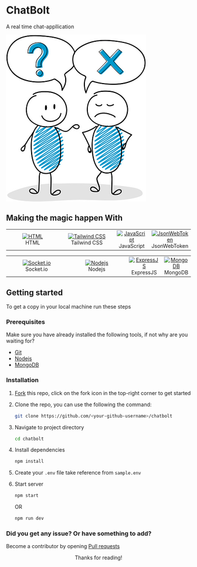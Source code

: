 # ChatBolt

A real time chat-appllication 

![chat](client/public/img/chat-3.jpg)

## Making the magic happen With

<table>
 	<tbody>
 		<tr>
 			<td align="Center" width="40%">
 				<a href="https://developer.mozilla.org/en-US/docs/Web/HTML" target="_blank" rel="noreferrer">
 					<img src="https://raw.githubusercontent.com/danielcranney/readme-generator/main/public/icons/skills/html5-colored.svg" width="42" height="42" alt="HTML">
 				</a> <br> HTML
 			</td>
 			<td align="Center" width="40%">
 				<a href="https://tailwindcss.com" target="_blank" rel="noreferrer">
 					<img src="https://raw.githubusercontent.com/danielcranney/readme-generator/main/public/icons/skills/tailwindcss-colored.svg" width="42" height="42" alt="Tailwind CSS">
 				</a> <br> Tailwind CSS
 			</td>
 			<td align="Center" width="40%">
 				<a href="https://developer.mozilla.org/en-US/docs/Web/JavaScrip" target="_blank" rel="noreferrer">
 					<img src="https://raw.githubusercontent.com/danielcranney/readme-generator/main/public/icons/skills/javascript-colored.svg" width="42" height="42" alt="JavaScript">
 				</a> <br> JavaScript
 			</td>
 			<td align="Center" width="40%">
 				<a href="https://jwt.io" target="_blank" rel="noreferrer">
 					<img src="https://cdn.worldvectorlogo.com/logos/jwt-3.svg" width="42" height="42" alt="JsonWebToken">
 				</a> <br> JsonWebToken
 			</td>
 		</tr>
 	</tbody>
 </table>
 <table>
 	<tbody>
 		<tr>
 			<td align="Center" width="40%">
 				<a href="https://socket.io">
 					<img src="https://w7.pngwing.com/pngs/162/702/png-transparent-socket-io-node-js-express-js-npm-network-socket-github-angle-triangle-logo-thumbnail.png" width="42" height="42" alt="Socket.io">
 				</a> <br> Socket.io
 			</td>
 			<td align="Center" width="40%">
 				<a href="https://nodejs.org/en/" target="_blank" rel="noreferrer">
 					<img src="https://raw.githubusercontent.com/danielcranney/readme-generator/main/public/icons/skills/nodejs-colored.svg" width="42" height="42" alt="Nodejs">
 				</a> <br> Nodejs
 			</td>
 			<td align="Center" width="40%">
 				<a href="https://expressjs.com" target="_blank" rel="noreferrer">
 					<img src="https://raw.githubusercontent.com/danielcranney/readme-generator/main/public/icons/skills/express-colored.svg" width="42" height="42" alt="ExpressJS">
 				</a> <br> ExpressJS
 			</td>
 			<td align="Center" width="40%">
 				<a href="https://mongodb.com" target="_blank" rel="noreferrer">
 					<img src="https://raw.githubusercontent.com/danielcranney/readme-generator/main/public/icons/skills/mongodb-colored.svg" width="42" height="42" alt="MongoDB">
 				</a> <br> MongoDB
 			</td>
 		</tr>
 	</tbody>
 </table>

## Getting started

 To get a copy in your local machine run these steps

### Prerequisites

 Make sure you have already installed the following tools, if not why are you waiting for?

 - [Git](https://git-scm.com/downloads)
 - [Nodejs](https://nodejs.org/en/download/)
 - [MongoDB](https://mongodb.com/download/)

### Installation
 
 1. [Fork](https://github.com/rupali-codes/chatbolt/fork) this repo, click on the fork icon in the top-right corner to get started

 2. Clone the repo, you can use the following the command: 
 	 ```bash
     git clone https://github.com/<your-github-username>/chatbolt
     ```

 3. Navigate to project directory
 	```bash
    cd chatbolt
    ```

 4. Install dependencies
 	```bash
    npm install
    ```

 5. Create your `.env` file take reference from `sample.env`

 6. Start server 
 	```bash
    npm start
    ```

    OR


    ```bash
    npm run dev
    ```

### Did you get any issue? Or have something to add?
 
 Become a contributor by opening  [Pull requests](https://docs.github.com/about-pull-requests)

 <p align="center">
	 Thanks for reading!
</p>
